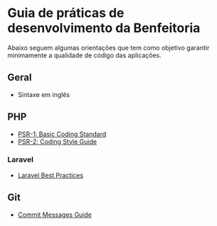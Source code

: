 # Guia de práticas de desenvolvimento da Benfeitoria

Abaixo seguem algumas orientações que tem como objetivo garantir minimamente a qualidade de código das aplicações.

## Geral

* Sintaxe em inglês

## PHP

* [PSR-1: Basic Coding Standard](https://www.php-fig.org/psr/psr-1/)
* [PSR-2: Coding Style Guide](https://www.php-fig.org/psr/psr-2/)

### Laravel

* [Laravel Best Practices](https://github.com/alexeymezenin/laravel-best-practices)

## Git

* [Commit Messages Guide](https://github.com/RomuloOliveira/commit-messages-guide)
